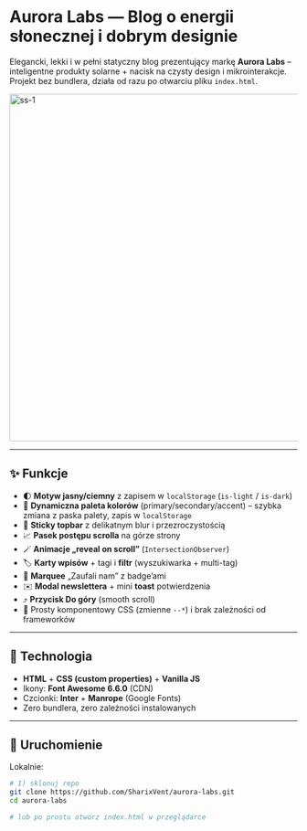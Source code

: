 # Aurora Labs — Blog o energii słonecznej i dobrym designie

Elegancki, lekki i w pełni statyczny blog prezentujący markę **Aurora Labs** – inteligentne produkty solarne + nacisk na czysty design i mikrointerakcje.  
Projekt bez bundlera, działa od razu po otwarciu pliku `index.html`.

<img width="896" height="608" alt="ss-1" src="https://github.com/user-attachments/assets/deb97dc5-c212-4c76-ae57-b3bb60654ca6" />

---

## ✨ Funkcje

- 🌓 **Motyw jasny/ciemny** z zapisem w `localStorage` (`is-light` / `is-dark`)
- 🎨 **Dynamiczna paleta kolorów** (primary/secondary/accent) – szybka zmiana z paska palety, zapis w `localStorage`
- 🧭 **Sticky topbar** z delikatnym blur i przezroczystością
- 📈 **Pasek postępu scrolla** na górze strony
- 🪄 **Animacje „reveal on scroll”** (`IntersectionObserver`)
- 🏷️ **Karty wpisów** + tagi i **filtr** (wyszukiwarka + multi-tag)
- 📰 **Marquee** „Zaufali nam” z badge’ami
- ✉️ **Modal newslettera** + mini **toast** potwierdzenia
- ⤴️ **Przycisk Do góry** (smooth scroll)
- 🧩 Prosty komponentowy CSS (zmienne `--*`) i brak zależności od frameworków

---

## 🧱 Technologia

- **HTML** + **CSS (custom properties)** + **Vanilla JS**
- Ikony: **Font Awesome 6.6.0** (CDN)
- Czcionki: **Inter** + **Manrope** (Google Fonts)
- Zero bundlera, zero zależności instalowanych

---

## 🚀 Uruchomienie

Lokalnie:
```bash
# 1) sklonuj repo
git clone https://github.com/SharixVent/aurora-labs.git
cd aurora-labs

# lub po prostu otwórz index.html w przeglądarce
